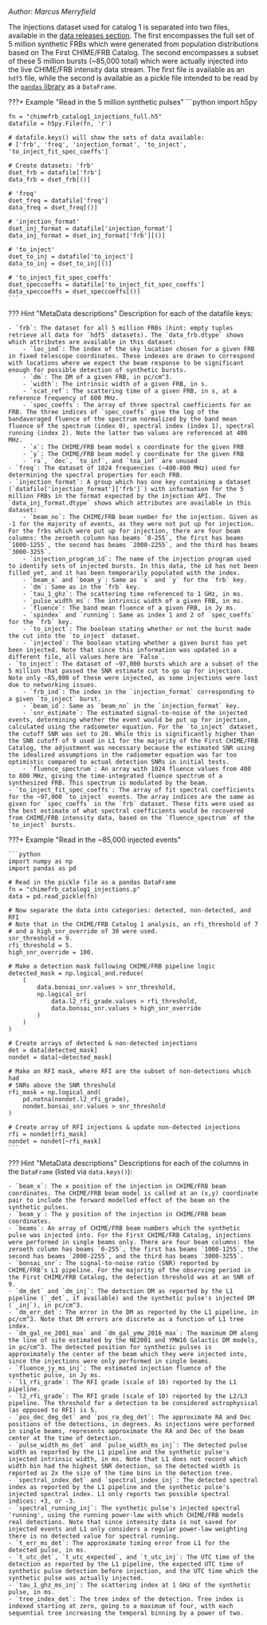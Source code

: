 *Author: Marcus Merryfield*

The injections dataset used for catalog 1 is separated into two files, available in the [data releases section](https://chime-frb-open-data.github.io/data-releases/). The first encompasses the full set of 5 million synthetic FRBs which were generated from population distributions based on The First CHIME/FRB Catalog. The second encompasses a subset of these 5 million bursts (~85,000 total) which were actually injected into the live CHIME/FRB intensity data stream. The first file is available as an `hdf5` file, while the second is available as a pickle file intended to be read by the [`pandas`
library](https://pandas.pydata.org/) as a `DataFrame`.

???+ Example "Read in the 5 million synthetic pulses"
    ```python
    import h5py

    fn = "chimefrb_catalog1_injections_full.h5"
    datafile = h5py.File(fn, 'r')

    # datafile.keys() will show the sets of data available:
    # ['frb', 'freq', 'injection_format', 'to_inject', 'to_inject_fit_spec_coeffs']

    # Create datasets: 'frb'
    dset_frb = datafile['frb']
    data_frb = dset_frb[()]

    # 'freq'
    dset_freq = datafile['freq']
    data_freq = dset_freq[()]

    # 'injection_format'
    dset_inj_format = datafile['injection_format']
    data_inj_format = dset_inj_format['frb'][()]

    # 'to_inject'
    dset_to_inj = datafile['to_inject']
    data_to_inj = dset_to_inj[()]

    # 'to_inject_fit_spec_coeffs'
    dset_speccoeffs = datafile['to_inject_fit_spec_coeffs']
    data_speccoeffs = dset_speccoeffs[()]
    ```

??? Hint "MetaData descriptions"
    Description for each of the datafile keys:

    - `frb`: The dataset for all 5 million FRBs (hint: empty tuples retrieve all data for `hdf5` datasets). The `data_frb.dtype` shows which attributes are available in this dataset:
        - `loc_ind`: The index of the sky location chosen for a given FRB in fixed telescope coordinates. These indexes are drawn to correspond with locations where we expect the beam response to be significant enough for possible detection of synthetic bursts.
        - `dm`: The DM of a given FRB, in pc/cm^3.
        - `width`: The intrinsic width of a given FRB, in s.
        - `scat_ref`: The scattering time of a given FRB, in s, at a reference frequency of 600 MHz.
        - `spec_coeffs`: The array of three spectral coefficients for an FRB. The three indices of `spec_coeffs` give the log of the bandaveraged fluence of the spectrum normalized by the band mean fluence of the spectrum (index 0), spectral index (index 1), spectral running (index 2). Note the latter two values are referenced at 400 MHz.
        - `x`: The CHIME/FRB beam model x coordinate for the given FRB
        - `y`: The CHIME/FRB beam model y coordinate for the given FRB
        - `ra`, `dec`, `to_inf`, and `toa_inf` are unused
    - `freq`: The dataset of 1024 frequencies (~400-800 MHz) used for determining the spectral properties for each FRB.
    - `injection_format`: A group which has one key containing a dataset (`datafile['injection_format']['frb']`) with information for the 5 million FRBs in the format expected by the injection API. The `data_inj_format.dtype` shows which attributes are available in this dataset:
        - `beam_no`: The CHIME/FRB beam number for the injection. Given as -1 for the majority of events, as they were not put up for injection. For the frbs which were put up for injection, there are four beam columns: the zeroeth column has beams `0-255`, the first has beams `1000-1255`, the second has beams `2000-2255`, and the third has beams `3000-3255`.
        - `injection_program_id`: The name of the injection program used to identify sets of injected bursts. In this data, the id has not been filled yet, and it has been temporarily populated with the index.
        - `beam_x` and `beam_y`: Same as `x` and `y` for the `frb` key.
        - `dm`: Same as in the `frb` key.
        - `tau_1_ghz`: The scattering time referenced to 1 GHz, in ms.
        - `pulse_width_ms`: The intrinsic width of a given FRB, in ms.
        - `fluence`: The band mean fluence of a given FRB, in Jy ms.
        - `spindex` and `running`: Same as index 1 and 2 of `spec_coeffs` for the `frb` key.
        - `to_inject`: The boolean stating whether or not the burst made the cut into the `to_inject` dataset.
        - `injected`: The boolean stating whether a given burst has yet been injected. Note that since this information was updated in a different file, all values here are `False`.
    - `to_inject`: The dataset of ~97,000 bursts which are a subset of the 5 million that passed the SNR estimate cut to go up for injection. Note only ~85,000 of these were injected, as some injections were lost due to networking issues.
        - `frb_ind`: The index in the `injection_format` corresponding to a given `to_inject` burst.
        - `beam_id`: Same as `beam_no` in the `injection_format` key.
        - `snr_estimate`: The estimated signal-to-noise of the injected events, determining whether the event would be put up for injection, calculated using the radiometer equation. For the `to_inject` dataset, the cutoff SNR was set to 20. While this is significantly higher than the SNR cutoff of 9 used in L1 for the majority of the First CHIME/FRB Catalog, the adjustment was necessary because the estimated SNR using the idealized assumptions in the radiometer equation was far too optimistic compared to actual detection SNRs in initial tests.
        - `fluence_spectrum`: An array with 1024 fluence values from 400 to 800 MHz, giving the time-integrated fluence spectrum of a synthesized FRB. This spectrum is modulated by the beam.
    - `to_inject_fit_spec_coeffs`: The array of fit spectral coefficients for the ~97,000 `to_inject` events. The array indices are the same as given for `spec_coeffs` in the `frb` dataset. These fits were used as the best estimate of what spectral coefficients would be recovered from CHIME/FRB intensity data, based on the `fluence_spectrum` of the `to_inject` bursts.


???+ Example "Read in the ~85,000 injected events"
        
    ```python
    import numpy as np
    import pandas as pd

    # Read in the pickle file as a pandas DataFrame
    fn = "chimefrb_catalog1_injections.p"
    data = pd.read_pickle(fn)

    # Now separate the data into categories: detected, non-detected, and RFI
    # Note that in the CHIME/FRB Catalog 1 analysis, an rfi_threshold of 7
    # and a high_snr_override of 30 were used.
    snr_threshold = 9.
    rfi_threshold = 5.
    high_snr_override = 100.

    # Make a detection mask following CHIME/FRB pipeline logic
    detected_mask = np.logical_and.reduce(
        (
            data.bonsai_snr.values > snr_threshold,
            np.logical_or(
                data.l2_rfi_grade.values > rfi_threshold,
                data.bonsai_snr.values > high_snr_override
            )
        )
    )

    # Create arrays of detected & non-detected injections
    det = data[detected_mask]
    nondet = data[~detected_mask]

    # Make an RFI mask, where RFI are the subset of non-detections which had
    # SNRs above the SNR threshold
    rfi_mask = np.logical_and(
        pd.notna(nondet.l2_rfi_grade),
        nondet.bonsai_snr.values > snr_threshold
    )

    # Create array of RFI injections & update non-detected injections
    rfi = nondet[rfi_mask]
    nondet = nondet[~rfi_mask]
    ```

??? Hint "MetaData descriptions"
    Descriptions for each of the columns in the `DataFrame` (listed via `data.keys()`):

    - `beam_x`: The x position of the injection in CHIME/FRB beam coordinates. The CHIME/FRB beam model is called at an (x,y) coordinate pair to include the forward modelled effect of the beam on the synthetic pulses.
    - `beam_y`: The y position of the injection in CHIME/FRB beam coordinates.
    - `beams`: An array of CHIME/FRB beam numbers which the synthetic pulse was injected into. For the First CHIME/FRB Catalog, injections were performed in single beams only. There are four beam columns: the zeroeth column has beams `0-255`, the first has beams `1000-1255`, the second has beams `2000-2255`, and the third has beams `3000-3255`.
    - `bonsai_snr`: The signal-to-noise ratio (SNR) reported by CHIME/FRB's L1 pipeline. For the majority of the observing period in the First CHIME/FRB Catalog, the detection threshold was at an SNR of 9.
    - `dm_det` and `dm_inj`: The detection DM as reported by the L1 pipeline (`_det`, if available) and the synthetic pulse's injected DM (`_inj`), in pc/cm^3.
    - `dm_err_det`: The error in the DM as reported by the L1 pipeline, in pc/cm^3. Note that DM errors are discrete as a function of L1 tree index.
    - `dm_gal_ne_2001_max` and `dm_gal_ymw_2016_max`: The maximum DM along the line of site estimated by the NE2001 and YMW16 Galactic DM models, in pc/cm^3. The detected position for synthetic pulses is approximately the center of the beam which they were injected into, since the injections were only performed in single beams.
    - `fluence_jy_ms_inj`: The estimated injection fluence of the synthetic pulse, in Jy ms.
    - `l1_rfi_grade`: The RFI grade (scale of 10) reported by the L1 pipeline.
    - `l2_rfi_grade`: The RFI grade (scale of 10) reported by the L2/L3 pipeline. The threshold for a detection to be considered astrophysical (as opposed to RFI) is 5.
    - `pos_dec_deg_det` and `pos_ra_deg_det`: The approximate RA and Dec positions of the detections, in degrees. As injections were performed in single beams, represents approximate the RA and Dec of the beam center at the time of detection.
    - `pulse_width_ms_det` and `pulse_width_ms_inj`: The detected pulse width as reported by the L1 pipeline and the synthetic pulse's injected intrinsic width, in ms. Note that L1 does not record which width bin had the highest SNR detection, so the detected width is reported as 2x the size of the time bins in the detection tree.
    - `spectral_index_det` and `spectral_index_inj`: The detected spectral index as reported by the L1 pipeline and the synthetic pulse's injected spectral index. L1 only reports two possible spectral indices: +3, or -3.
    - `spectral_running_inj`: The synthetic pulse's injected spectral 'running', using the running power-law with which CHIME/FRB models real detections. Note that since intensity data is not saved for injected events and L1 only considers a regular power-law weighting there is no detected value for spectral running.
    - `t_err_ms_det`: The approximate timing error from L1 for the detected pulse, in ms.
    - `t_utc_det`, `t_utc_expected`, and `t_utc_inj`: The UTC time of the detection as reported by the L1 pipeline, the expected UTC time of synthetic pulse detection before injection, and the UTC time which the synthetic pulse was actually injected.
    - `tau_1_ghz_ms_inj`: The scattering index at 1 GHz of the synthetic pulse, in ms.
    - `tree_index_det`: The tree index of the detection. Tree index is indexed starting at zero, going to a maximum of four, with each sequential tree increasing the temporal binning by a power of two.